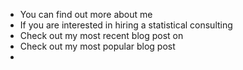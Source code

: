 

* You can find out more about me
* If you are interested in hiring a statistical consulting 
* Check out my most recent blog post on <topic>
* Check out my most popular blog post
*  
